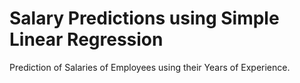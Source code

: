# Salary Predictions using Simple Linear Regression
Prediction of Salaries of Employees using their Years of Experience.
